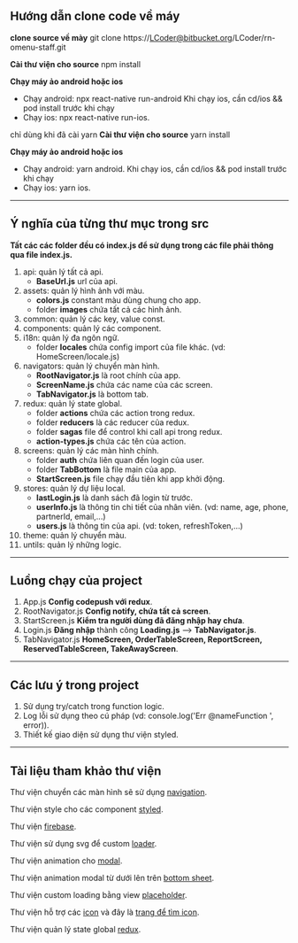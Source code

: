 ## Hướng dẫn clone code về máy

**clone source về mày**
git clone https://LCoder@bitbucket.org/LCoder/rn-omenu-staff.git

**Cài thư viện cho source**
npm install

**Chạy máy ảo android hoặc ios**

- Chạy android: npx react-native run-android
Khi chạy ios, cần cd/ios && pod install trước khi chạy
- Chạy ios: npx react-native run-ios.


chỉ dùng khi đã cài yarn
**Cài thư viện cho source**
yarn install

**Chạy máy ảo android hoặc ios**

- Chạy android: yarn android.
Khi chạy ios, cần cd/ios && pod install trước khi chạy
- Chạy ios: yarn ios.

---

## Ý nghĩa của từng thư mục trong src

**Tất các các folder đều có index.js để sử dụng trong các file phải thông qua file index.js.**

1. api: quản lý tất cả api.
   - **BaseUrl.js** url của api.
2. assets: quản lý hình ảnh với màu.
   - **colors.js** constant màu dùng chung cho app.
   - folder **images** chứa tất cả các hình ảnh.
3. common: quản lý các key, value const.
4. components: quản lý các component.
5. i18n: quản lý đa ngôn ngữ.
   - folder **locales** chứa config import của file khác. (vd: HomeScreen/locale.js)
6. navigators: quản lý chuyển màn hình.
   - **RootNavigator.js** là root chính của app.
   - **ScreenName.js** chứa các name của các screen.
   - **TabNavigator.js** là bottom tab.
7. redux: quản lý state global.
   - folder **actions** chứa các action trong redux.
   - folder **reducers** là các reducer của redux.
   - folder **sagas** file để control khi call api trong redux.
   - **action-types.js** chứa các tên của action.
8. screens: quản lý các màn hình chính.
   - folder **auth** chứa liên quan đến login của user.
   - folder **TabBottom** là file main của app.
   - **StartScreen.js** file chạy đầu tiên khi app khởi động.
9. stores: quản lý dự liệu local.
   - **lastLogin.js** là danh sách đã login từ trước.
   - **userInfo.js** là thông tin chi tiết của nhân viên. (vd: name, age, phone, partnerId, email,...)
   - **users.js** là thông tin của api. (vd: token, refreshToken,...)
10. theme: quản lý chuyển màu.
11. untils: quản lý những logic.

---

## Luồng chạy của project

1. App.js **Config codepush với redux**.
2. RootNavigator.js **Config notify, chứa tất cả screen**.
3. StartScreen.js **Kiểm tra người dùng đã đăng nhập hay chưa**.
4. Login.js **Đăng nhập** thành công **Loading.js** --> **TabNavigator.js**.
5. TabNavigator.js **HomeScreen, OrderTableScreen, ReportScreen, ReservedTableScreen, TakeAwayScreen**.

---

## Các lưu ý trong project

1. Sử dụng try/catch trong function logic.
2. Log lỗi sử dụng theo cú pháp (vd: console.log('Err @nameFunction ', error)).
3. Thiết kế giao diện sử dụng thư viện styled.

---

## Tài liệu tham khảo thư viện

Thư viện chuyển các màn hình sẽ sử dụng [navigation](https://reactnavigation.org).

Thư viện style cho các component [styled](https://styled-components.com).

Thư viện [firebase](https://rnfirebase.io).

Thư viện sử dụng svg để custom [loader](https://github.com/danilowoz/react-content-loader).

Thư viện animation cho [modal](https://github.com/danilowoz/react-content-loader).

Thư viện animation modal từ dưới lên trên [bottom sheet](https://www.npmjs.com/package/react-native-raw-bottom-sheet).

Thư viện custom loading bằng view [placeholder](https://www.npmjs.com/package/react-native-skeleton-placeholder).

Thư viện hỗ trợ các [icon](https://github.com/oblador/react-native-vector-icons) và đây là [trang để tìm icon](https://oblador.github.io/react-native-vector-icons).

Thư viện quản lý state global [redux](https://redux-saga.js.org).

